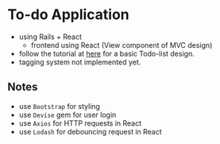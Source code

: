 # To-do Application
- using Rails + React
  - frontend using React (View component of MVC design)
- follow the tutorial at [here](https://stevepolito.design/blog/rails-react-tutorial/) for a basic Todo-list design.
- tagging system not implemented yet.

## Notes
- use `Bootstrap` for styling
- use `Devise` gem for user login
- use `Axios` for HTTP requests in React 
- use `Lodash` for debouncing request in React

